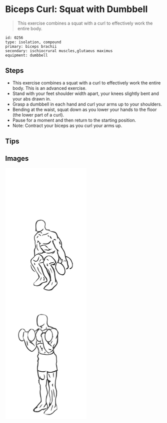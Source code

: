 # Biceps Curl: Squat with Dumbbell
> This exercise combines a squat with a curl to effectively work the entire body.

``` 
id: 0256 
type: isolation, compound 
primary: biceps brachii 
secondary: ischiocrural muscles,glutaeus maximus 
equipment: dumbbell 
``` 

## Steps

 - This exercise combines a squat with a curl to effectively work the entire body. This is an advanced exercise.
 - Stand with your feet shoulder width apart, your knees slightly bent and your abs drawn in.
 - Grasp a dumbbell in each hand and curl your arms up to your shoulders.
 - Bending at the waist, squat down as you lower your hands to the floor (the lower part of a curl).
 - Pause for a moment and then return to the starting position.
 - Note: Contract your biceps as you curl your arms up.

## Tips


## Images

<svg width="196pt" height="400" viewBox="0 0 196 300" xmlns="http://www.w3.org/2000/svg"><g fill="#FFF"><path d="M0 0h196v300H0V0m78.69 125.75c-2.97.78-4.44 3.85-5.48 6.48-1.66 6.39.73 13.14-.99 19.49.95-.5 2.14-.84 3.08-.09l.7.37c.6.27 1.78.79 2.38 1.05-2.72 2.7-5.05 5.76-7.64 8.59-2.94 4.38-1.18 9.67.35 14.2-.72 4.78.93 9.43.81 14.17-1.15 2.95-3.26 5.67-3.01 9.01.25 3.98.96 7.93.92 11.93-1.99 2.95-4.89 5.02-7.38 7.48-2.31 2.26-1.69 5.86-1.01 8.69 2.6 6.27 7.56 11.18 10.34 17.37 3.14 5.95 8.78 11.31 8.26 18.57-4.17 3.57-6.48 8.83-11 12.08-.49.9-.97 1.81-1.45 2.72.35 1.15.71 2.3 1.06 3.45 2.78.56 5.52 1.33 8.32 1.73 2.66-.5 5.35-1.06 7.83-2.15 2.28-1.75 3.63-4.65 6.46-5.66 2.89-.92 5.95-1.18 8.79-2.29.6-1.94 1.57-3.95.79-5.99-.73-4.48-5.37-6.67-6.88-10.76-1.8-4.4-3.51-8.85-4.67-13.47-1.37-5.52-4.95-10.12-9.02-13.95 3.57-.32 7.06-1.2 10.59-1.8.97 3.09 1.99 6.17 3.1 9.22 1.19 3.18 4.54 5.11 5.09 8.61 2.16 8.27 8.96 15.35 8.24 24.29-1.75 3.17-3.56 6.42-6.03 9.1-3.81 3.15-8.28 6.06-9.53 11.19 5.51 3.95 12.79 5.21 19.24 3.04 2.48-.75 3.72-3.23 5.43-4.96 2.8-3.59 7.38-5.89 8.78-10.46.98-3.16-1.21-5.99-2.34-8.77-2.78-5.36-2.38-11.55-3.33-17.35-.55-6.88-4.02-13.31-9.26-17.75 1.38-.38 2.76-.74 4.16-1.07 1.4 1.69 3.26 1 4.9.21.37-1.56.86-3.09 1.39-4.6.58.36 1.15.72 1.71 1.1-3.18 3.22-2.67 8.21-1.52 12.19l-2.17-.12c.56.21 1.69.64 2.25.86 2.13 4.61 4.49 9.42 8.61 12.6 2.55 1.44 5.48 2.14 8.33 2.74 3.94-.37 6.04-4.6 6.52-8.12.46-7.3-3.04-14.16-7.82-19.46-.34-.18-1.03-.53-1.37-.71.55-1.44 1.06-2.9 1.55-4.36-.59-.29-1.75-.88-2.34-1.18-.22 1.48-.47 2.95-.73 4.42-2.01-.45-4.02-.87-6.01-1.35 1-4.26 4.28-8.59.85-12.8 2.31 2.69 4.71 5.47 5.4 9.06 1.02-.79 2.1-1.52 3.18-2.24.06 1.82.49 3.57 1.27 5.22 1.31-2.74-.29-5.18-1.43-7.58-.62.92-1.25 1.84-1.88 2.76.26-2.68-1.71-4.68-3.24-6.59-3.75-4.4-5.57-10.15-5.9-15.86 1.03.69 2.07 1.37 3.12 2.05-1-4.68-6.3-6.27-8.15-10.43-1.49-3.34-2.64-6.83-4.53-9.98-1.23-1.85-.43-4.07-.48-6.11-2.2-1.75-3.51 1.52-2.87 3.33.69 3.56 3.24 6.36 4.26 9.81 1.21 3.99 4.25 6.92 6.7 10.14.41 2.27.38 4.59.46 6.89 2.01 4.39 3.69 9.23 3.37 14.11-1.64 3.42-1.37 7.93-4.86 10.18-.52-6.21-5.46-10.5-9.55-14.63-2.1-2.34-5.23-3.33-8.26-3.71-3.57-.46-6.69 1.75-9.34 3.84-3.37 2.76-3.34 7.5-5.06 11.2-3.81 1.36-8.34 1.45-11.35 4.45 2.26 4.59 6.32 8.31 7.35 13.49 1.05 4.42 3.1 8.48 4.62 12.74 1.86 5.45 8.13 8.73 7.72 15.05-4.98 2.7-11.43 2.51-15.29 7.15-3.93 3.65-12.13 5.29-15.43.04 1.6-4.04 5.65-6 8.32-9.19 2.45-2.99 6.43-5.27 5.65-9.74-1.94-3.43-3.97-6.83-6.46-9.91-3.48-4.17-4.37-9.86-8.01-13.94-2.34-3.93-6.72-8-5.15-13.01.76-4.37 5.43-6.07 7.63-9.57 2.37-3.46 6.08-6.02 10.45-5.48 2.57 2.16 5.88 3.69 7.49 6.79 1.52 2.27 1.64 5.06 2 7.68 1.08-1.26 2.5-2.57 1.84-4.41-.95-6.6-7.75-10.27-13.34-12.48 4.26-.64 10.44 2.65 13.3-1.98 1.28.31 2.56.62 3.84.95.55-.5 1.11-1.01 1.67-1.51-2.7-2.23-6.02-3.99-7.67-7.23-1.3-2.53-4.23-3.54-5.92-5.75 3.15-2.41 6.96-3.8 10.96-3.31 2.43 2.49 4.93 5.11 8.31 6.25-2.06-3.18-5.26-6.01-8.74-7.47-3.19.39-7.99-1.05-9.42 2.87-.31-.17-.94-.5-1.25-.67-.21-1.67-.41-3.33-.62-4.99 1.24-.18 2.22-.77 2.95-1.79a88.4 88.4 0 0 0-3.24-.27c-.76-2.83-3.24-4.58-5.17-6.59-.01.77-.02 2.3-.03 3.07-.61 1.04-1.2 2.1-1.76 3.17 1.45-.41 2.63-1.33 3.8-2.23.26.24.76.72 1.02.96 1.25 3.52 1.37 7.29 2.28 10.89 2.22 3.95 4.87 7.72 7.98 11.03-.87 1.02-1.73 2.04-2.57 3.09-3.51.41-7.05.52-10.53 1.13l2.05 1.29c-3.51-.7-6 1.96-8.44 3.89.25-4.46-.91-8.92-.29-13.37.93-3.01 2.58-5.81 2.69-9.04-2.31-3.61-1.55-7.85-1.43-11.84-1.72-3.79-2.63-7.85-1.31-11.94 3.86-2.97 6.06-8.79 11.61-8.84 3.01-2.81 8.54-3.98 8.69-8.83-2.82 1.99-5.06 5.06-8.59 5.83-2.59.59-6.46 1.16-7.59-1.99-1.07-6.25-2.29-12.97 1.02-18.8 1.03-3.82 5.38-4.04 8.6-4.66 5.56-.9 10.92 4.6 10.29 10.1.02 2.18-1.12 4.32-.71 6.47.75 2.21 2.05 4.17 3.16 6.21 3.09.56 6.39.66 9.12 2.4 4.05 2.46 9 2.69 13.12 4.97 4.08 3.67 4.13 9.57 5.86 14.43.3-.74.9-2.23 1.2-2.98 1.85 2.66 3.63 5.38 5.34 8.13 2.2 3.55 1.44 7.88 2.03 11.82-.52.06-1.57.19-2.09.25 4.29 7.05 10.49 13.87 10.6 22.57.97 5.14 2.51 10.13 4.78 14.84.46 4.38 1.85 8.57 2.44 12.91-1.39 1.05-2.83 2.06-4.06 3.3-.38 2.57 2.31 1.25 3.44.38 3.04-1.69 3.85-5.62 2.22-8.59-1.75-3.73-.7-8.17-2.98-11.68-1.53-2.44-2.46-5.17-2.8-8.03 7.09.64 11.24 7.14 13.58 13.18 1.44 3.81 2.09 8.74-1.07 11.9-1.69.97-4.85 1.13-3.49 3.96 1.88-.79 4.14-1.26 5.32-3.1 2.5-3.01 1.29-7.18 1.9-10.74-1.89-3.95-2.84-8.59-6.23-11.62-3.03-2.92-6.65-5.42-10.89-6.08.21-3.63-1.38-6.97-2.55-10.3-1.64-5.14-7.14-8.78-6.42-14.65 1.16-8.36-4.43-15.47-9.44-21.5-1.47-4.33-2.94-9.64-7.71-11.42-4.1-1.92-9.15-.57-12.75-3.65l.64-1.49c-2.6-.38-5.24-.5-7.86-.3-1.5-1.97-2.62-4.17-3.42-6.5 1.56-4.38 2.02-10.43-2.16-13.53-3.76-3.98-9.95-3.42-14.71-1.83m5.29 29.11c1.65.85 3.28 1.74 4.98 2.47-.76-1.3-1.6-2.56-2.45-3.8-.85.43-1.69.88-2.53 1.33m8.82 4.37c-2.47.01-3.97 2.05-5.12 3.95 1.17-.72 2.29-1.51 3.39-2.33 5.13-.4 10.03-1.99 13.92-5.47-4.32.49-7.83 3.48-12.19 3.85m-13.8-.84c2.14 1.88 4.42 3.75 7.19 4.63-1.01-3.12-4.08-4.62-7.19-4.63m23.2 2.86c-.52 1.33.99 3.66 2.47 3.32.52-1.37-.91-3.75-2.47-3.32m-26.62 6.96c2.3-1.05 3.36-3.38 4.11-5.64-2.52.79-3.89 3.1-4.11 5.64m30.75-5.14c.79 2.93 2.45 5.78 5.31 7.08-.3-3.07-2-6.49-5.31-7.08m10.35 7.43c-.19.46-.57 1.4-.77 1.86 2.04.41 4.08.84 6.11 1.28-.56-1.01-1.13-2.02-1.7-3.03-1.21-.04-2.43-.08-3.64-.11m-15.06 9.95c-4.03 1.14-8.25.31-12.36.47 2.79 2.02 6.43 2.14 9.75 2.22 4.9-.22 10.93-3.5 10.63-9.08-2.53 2.3-4.81 5.02-8.02 6.39m27.82-3.98c-.33 2.8.85 5.26 2.53 7.41.29-.63.57-1.25.86-1.86-.57-1.99-1.09-3.98-1.55-5.99l-1.84.44m-53.83 4.4c-.26 3.06-.53 6.13-.38 9.2.13 3.55 2.48 6.52 4.87 8.95-.38-3.01-2.48-5.29-3.58-8.01-.31-3.37.57-6.94-.91-10.14m27.06 11.6c.6.97 1.81 2.9 2.42 3.86-2.15-.03-4.25-.45-6.28-1.09-2.07.29-4.15.54-6.21.83 3.04.78 6.22.81 9.21 1.79 2.9 1.17 5.36-1.24 7.75-2.48 1.19-.75 2.35-1.56 3.46-2.43-1.65.54-3.24 1.24-4.91 1.71-1.95-.36-3.67-1.38-5.44-2.19m-3.8 10.28c-.02.38-.05 1.14-.06 1.52 6.44 1.59 12.95-.34 18.98-2.57-2.39 1.62-5.25 2.59-7.15 4.85 3.05-1.32 7.74-1.68 7.93-5.86.66-1.14 1.24-2.31 1.55-3.59-5.86 4.88-13.74 6.95-21.25 5.65m-21.88 18.19c-2.87 3.74-7.09.54-10-1.33.93 4.2 6.05 5.75 9.59 3.95 3.99-2.92 4.29-8.26 5.27-12.7-2.33 2.99-3.29 6.7-4.86 10.08m4.27 4.5c2.29-2.29 4.61-4.67 5.91-7.69-3.21 1.38-4.84 4.55-5.91 7.69m63.5-.47c-.25-1.61-.6-3.2-1-4.77-2.41 1.52-1.09 3.88 1 4.77m-72.73 7.28c-.45-1.89-.97-3.76-1.61-5.58-1.63 1.76-1.28 5.52 1.61 5.58m.15 17.05c-2.01-2.79-5.05-4.68-6.79-7.68-2.1-3.38-2.72-7.37-4.27-10.99-.43 7.42 3.55 16.3 11.06 18.67m4.57-13.31c.43 7.89 5.47 14.95 11.38 19.85-1.53-3.01-4.14-5.23-5.94-8.04-2.37-3.7-2.59-8.37-5.44-11.81m14.31 24.52c.5 1.38 1.07 2.74 1.64 4.1-.33 1.49-.64 2.98-.94 4.48.47.18 1.41.55 1.88.73.71-3.33 1.44-7.76-2.58-9.31m-7.94 10.2c1.74-2.96 4.98-6 3.35-9.71-1.34 3.15-2.51 6.38-3.35 9.71z"/><path d="M102.79 211.03c2.97.07 6.24.49 8.37 2.8 3.54 3.72 7.64 7.46 8.73 12.71-3.05 3.56-7.76 4.65-12.2 5.28 4.56 7.09 9.67 14.4 10.14 23.12.14 6.29 2.73 12.42 1.84 18.72.31.12.91.34 1.21.45l1.2-3.32c1.03 1.99 1.63 4.13 1.68 6.37-2.92 3.65-7.12 5.97-9.97 9.68-2.33 3.26-6.43 4.37-10.2 4.81-3.44-.22-6.72-1.42-9.91-2.63 2.35-4.33 6.34-7.24 10.26-10.01 2.42-3.71 4.12-7.93 7.31-11.12l-1.9-.24c1.15-4.07-.08-8.23-.89-12.25-1.51-5.07-2.86-10.54-6.59-14.5 1.05 4.49 3.44 8.53 4.59 13-2.74-3.47-4.38-7.59-5.57-11.8-.69-2.69-3.77-3.82-4.48-6.51-.92-3.48-4.09-6.01-4.35-9.69.66-2.48 2.99-4.19 3.35-6.8.41-4.07 4.55-5.82 7.38-8.07m-4.09 6.8c1.85 1.52 3.57 3.2 5.53 4.59-.17-1.82-1.62-2.9-2.77-4.11l-2.76-.48m5.71 13.17c1.88-.79 3.57-2 5.51-2.62 2.86-.59 6.4-.51 7.91-3.55-4.51 2.08-11.48.25-13.42 6.17m-4.16-3.18c-.37 1.98-.44 3.99-.36 6 1.07.53 2.13 1.07 3.2 1.61-.8-2.59-1.44-5.26-2.84-7.61m7.07 12.75c2.1 3.89 4.11 7.86 5.36 12.13-.07-4.5-2.6-8.38-4.06-12.5-.33.09-.97.27-1.3.37m3.8 40.81c1.69-2.78 2.4-6.02 2.94-9.18-1.87 2.69-3.01 5.87-2.94 9.18zM124.43 227.29c3.67.64 7.64 1.17 10.48 3.84 4.47 4.35 7.94 10.36 7.52 16.78-.23 1.7-.15 3.74-1.6 4.95-2.34 2.53-6.28 1.96-9.02.47-5-2.88-7.71-8.32-9.54-13.56-1.22-4.3.14-8.69 2.16-12.48z"/></g><g fill="#333"><path d="M78.69 125.75c4.76-1.59 10.95-2.15 14.71 1.83 4.18 3.1 3.72 9.15 2.16 13.53.8 2.33 1.92 4.53 3.42 6.5 2.62-.2 5.26-.08 7.86.3l-.64 1.49c3.6 3.08 8.65 1.73 12.75 3.65 4.77 1.78 6.24 7.09 7.71 11.42 5.01 6.03 10.6 13.14 9.44 21.5-.72 5.87 4.78 9.51 6.42 14.65 1.17 3.33 2.76 6.67 2.55 10.3 4.24.66 7.86 3.16 10.89 6.08 3.39 3.03 4.34 7.67 6.23 11.62-.61 3.56.6 7.73-1.9 10.74-1.18 1.84-3.44 2.31-5.32 3.1-1.36-2.83 1.8-2.99 3.49-3.96 3.16-3.16 2.51-8.09 1.07-11.9-2.34-6.04-6.49-12.54-13.58-13.18.34 2.86 1.27 5.59 2.8 8.03 2.28 3.51 1.23 7.95 2.98 11.68 1.63 2.97.82 6.9-2.22 8.59-1.13.87-3.82 2.19-3.44-.38 1.23-1.24 2.67-2.25 4.06-3.3-.59-4.34-1.98-8.53-2.44-12.91-2.27-4.71-3.81-9.7-4.78-14.84-.11-8.7-6.31-15.52-10.6-22.57.52-.06 1.57-.19 2.09-.25-.59-3.94.17-8.27-2.03-11.82a189.53 189.53 0 0 0-5.34-8.13c-.3.75-.9 2.24-1.2 2.98-1.73-4.86-1.78-10.76-5.86-14.43-4.12-2.28-9.07-2.51-13.12-4.97-2.73-1.74-6.03-1.84-9.12-2.4-1.11-2.04-2.41-4-3.16-6.21-.41-2.15.73-4.29.71-6.47.63-5.5-4.73-11-10.29-10.1-3.22.62-7.57.84-8.6 4.66-3.31 5.83-2.09 12.55-1.02 18.8 1.13 3.15 5 2.58 7.59 1.99 3.53-.77 5.77-3.84 8.59-5.83-.15 4.85-5.68 6.02-8.69 8.83-5.55.05-7.75 5.87-11.61 8.84-1.32 4.09-.41 8.15 1.31 11.94-.12 3.99-.88 8.23 1.43 11.84-.11 3.23-1.76 6.03-2.69 9.04-.62 4.45.54 8.91.29 13.37 2.44-1.93 4.93-4.59 8.44-3.89l-2.05-1.29c3.48-.61 7.02-.72 10.53-1.13.84-1.05 1.7-2.07 2.57-3.09-3.11-3.31-5.76-7.08-7.98-11.03-.91-3.6-1.03-7.37-2.28-10.89-.26-.24-.76-.72-1.02-.96-1.17.9-2.35 1.82-3.8 2.23.56-1.07 1.15-2.13 1.76-3.17.01-.77.02-2.3.03-3.07 1.93 2.01 4.41 3.76 5.17 6.59 1.08.07 2.16.16 3.24.27-.73 1.02-1.71 1.61-2.95 1.79.21 1.66.41 3.32.62 4.99.31.17.94.5 1.25.67 1.43-3.92 6.23-2.48 9.42-2.87 3.48 1.46 6.68 4.29 8.74 7.47-3.38-1.14-5.88-3.76-8.31-6.25-4-.49-7.81.9-10.96 3.31 1.69 2.21 4.62 3.22 5.92 5.75 1.65 3.24 4.97 5 7.67 7.23-.56.5-1.12 1.01-1.67 1.51-1.28-.33-2.56-.64-3.84-.95-2.86 4.63-9.04 1.34-13.3 1.98 5.59 2.21 12.39 5.88 13.34 12.48.66 1.84-.76 3.15-1.84 4.41-.36-2.62-.48-5.41-2-7.68-1.61-3.1-4.92-4.63-7.49-6.79-4.37-.54-8.08 2.02-10.45 5.48-2.2 3.5-6.87 5.2-7.63 9.57-1.57 5.01 2.81 9.08 5.15 13.01 3.64 4.08 4.53 9.77 8.01 13.94 2.49 3.08 4.52 6.48 6.46 9.91.78 4.47-3.2 6.75-5.65 9.74-2.67 3.19-6.72 5.15-8.32 9.19 3.3 5.25 11.5 3.61 15.43-.04 3.86-4.64 10.31-4.45 15.29-7.15.41-6.32-5.86-9.6-7.72-15.05-1.52-4.26-3.57-8.32-4.62-12.74-1.03-5.18-5.09-8.9-7.35-13.49 3.01-3 7.54-3.09 11.35-4.45 1.72-3.7 1.69-8.44 5.06-11.2 2.65-2.09 5.77-4.3 9.34-3.84 3.03.38 6.16 1.37 8.26 3.71 4.09 4.13 9.03 8.42 9.55 14.63 3.49-2.25 3.22-6.76 4.86-10.18.32-4.88-1.36-9.72-3.37-14.11-.08-2.3-.05-4.62-.46-6.89-2.45-3.22-5.49-6.15-6.7-10.14-1.02-3.45-3.57-6.25-4.26-9.81-.64-1.81.67-5.08 2.87-3.33.05 2.04-.75 4.26.48 6.11 1.89 3.15 3.04 6.64 4.53 9.98 1.85 4.16 7.15 5.75 8.15 10.43-1.05-.68-2.09-1.36-3.12-2.05.33 5.71 2.15 11.46 5.9 15.86 1.53 1.91 3.5 3.91 3.24 6.59.63-.92 1.26-1.84 1.88-2.76 1.14 2.4 2.74 4.84 1.43 7.58-.78-1.65-1.21-3.4-1.27-5.22-1.08.72-2.16 1.45-3.18 2.24-.69-3.59-3.09-6.37-5.4-9.06 3.43 4.21.15 8.54-.85 12.8 1.99.48 4 .9 6.01 1.35.26-1.47.51-2.94.73-4.42.59.3 1.75.89 2.34 1.18-.49 1.46-1 2.92-1.55 4.36.34.18 1.03.53 1.37.71 4.78 5.3 8.28 12.16 7.82 19.46-.48 3.52-2.58 7.75-6.52 8.12-2.85-.6-5.78-1.3-8.33-2.74-4.12-3.18-6.48-7.99-8.61-12.6-.56-.22-1.69-.65-2.25-.86l2.17.12c-1.15-3.98-1.66-8.97 1.52-12.19-.56-.38-1.13-.74-1.71-1.1-.53 1.51-1.02 3.04-1.39 4.6-1.64.79-3.5 1.48-4.9-.21-1.4.33-2.78.69-4.16 1.07 5.24 4.44 8.71 10.87 9.26 17.75.95 5.8.55 11.99 3.33 17.35 1.13 2.78 3.32 5.61 2.34 8.77-1.4 4.57-5.98 6.87-8.78 10.46-1.71 1.73-2.95 4.21-5.43 4.96-6.45 2.17-13.73.91-19.24-3.04 1.25-5.13 5.72-8.04 9.53-11.19 2.47-2.68 4.28-5.93 6.03-9.1.72-8.94-6.08-16.02-8.24-24.29-.55-3.5-3.9-5.43-5.09-8.61-1.11-3.05-2.13-6.13-3.1-9.22-3.53.6-7.02 1.48-10.59 1.8 4.07 3.83 7.65 8.43 9.02 13.95 1.16 4.62 2.87 9.07 4.67 13.47 1.51 4.09 6.15 6.28 6.88 10.76.78 2.04-.19 4.05-.79 5.99-2.84 1.11-5.9 1.37-8.79 2.29-2.83 1.01-4.18 3.91-6.46 5.66-2.48 1.09-5.17 1.65-7.83 2.15-2.8-.4-5.54-1.17-8.32-1.73-.35-1.15-.71-2.3-1.06-3.45.48-.91.96-1.82 1.45-2.72 4.52-3.25 6.83-8.51 11-12.08.52-7.26-5.12-12.62-8.26-18.57-2.78-6.19-7.74-11.1-10.34-17.37-.68-2.83-1.3-6.43 1.01-8.69 2.49-2.46 5.39-4.53 7.38-7.48.04-4-.67-7.95-.92-11.93-.25-3.34 1.86-6.06 3.01-9.01.12-4.74-1.53-9.39-.81-14.17-1.53-4.53-3.29-9.82-.35-14.2 2.59-2.83 4.92-5.89 7.64-8.59-.6-.26-1.78-.78-2.38-1.05l-.7-.37c-.94-.75-2.13-.41-3.08.09 1.72-6.35-.67-13.1.99-19.49 1.04-2.63 2.51-5.7 5.48-6.48m24.1 85.28c-2.83 2.25-6.97 4-7.38 8.07-.36 2.61-2.69 4.32-3.35 6.8.26 3.68 3.43 6.21 4.35 9.69.71 2.69 3.79 3.82 4.48 6.51 1.19 4.21 2.83 8.33 5.57 11.8-1.15-4.47-3.54-8.51-4.59-13 3.73 3.96 5.08 9.43 6.59 14.5.81 4.02 2.04 8.18.89 12.25l1.9.24c-3.19 3.19-4.89 7.41-7.31 11.12-3.92 2.77-7.91 5.68-10.26 10.01 3.19 1.21 6.47 2.41 9.91 2.63 3.77-.44 7.87-1.55 10.2-4.81 2.85-3.71 7.05-6.03 9.97-9.68-.05-2.24-.65-4.38-1.68-6.37l-1.2 3.32c-.3-.11-.9-.33-1.21-.45.89-6.3-1.7-12.43-1.84-18.72-.47-8.72-5.58-16.03-10.14-23.12 4.44-.63 9.15-1.72 12.2-5.28-1.09-5.25-5.19-8.99-8.73-12.71-2.13-2.31-5.4-2.73-8.37-2.8m21.64 16.26c-2.02 3.79-3.38 8.18-2.16 12.48 1.83 5.24 4.54 10.68 9.54 13.56 2.74 1.49 6.68 2.06 9.02-.47 1.45-1.21 1.37-3.25 1.6-4.95.42-6.42-3.05-12.43-7.52-16.78-2.84-2.67-6.81-3.2-10.48-3.84z"/><path d="M83.98 154.86c.84-.45 1.68-.9 2.53-1.33.85 1.24 1.69 2.5 2.45 3.8-1.7-.73-3.33-1.62-4.98-2.47zM92.8 159.23c4.36-.37 7.87-3.36 12.19-3.85-3.89 3.48-8.79 5.07-13.92 5.47-1.1.82-2.22 1.61-3.39 2.33 1.15-1.9 2.65-3.94 5.12-3.95zM79 158.39c3.11.01 6.18 1.51 7.19 4.63-2.77-.88-5.05-2.75-7.19-4.63zM102.2 161.25c1.56-.43 2.99 1.95 2.47 3.32-1.48.34-2.99-1.99-2.47-3.32zM75.58 168.21c.22-2.54 1.59-4.85 4.11-5.64-.75 2.26-1.81 4.59-4.11 5.64zM106.33 163.07c3.31.59 5.01 4.01 5.31 7.08-2.86-1.3-4.52-4.15-5.31-7.08zM116.68 170.5c1.21.03 2.43.07 3.64.11.57 1.01 1.14 2.02 1.7 3.03-2.03-.44-4.07-.87-6.11-1.28.2-.46.58-1.4.77-1.86zM101.62 180.45c3.21-1.37 5.49-4.09 8.02-6.39.3 5.58-5.73 8.86-10.63 9.08-3.32-.08-6.96-.2-9.75-2.22 4.11-.16 8.33.67 12.36-.47zM129.44 176.47l1.84-.44c.46 2.01.98 4 1.55 5.99-.29.61-.57 1.23-.86 1.86-1.68-2.15-2.86-4.61-2.53-7.41zM75.61 180.87c1.48 3.2.6 6.77.91 10.14 1.1 2.72 3.2 5 3.58 8.01-2.39-2.43-4.74-5.4-4.87-8.95-.15-3.07.12-6.14.38-9.2zM102.67 192.47c1.77.81 3.49 1.83 5.44 2.19 1.67-.47 3.26-1.17 4.91-1.71-1.11.87-2.27 1.68-3.46 2.43-2.39 1.24-4.85 3.65-7.75 2.48-2.99-.98-6.17-1.01-9.21-1.79 2.06-.29 4.14-.54 6.21-.83 2.03.64 4.13 1.06 6.28 1.09-.61-.96-1.82-2.89-2.42-3.86zM98.87 202.75c7.51 1.3 15.39-.77 21.25-5.65-.31 1.28-.89 2.45-1.55 3.59-.19 4.18-4.88 4.54-7.93 5.86 1.9-2.26 4.76-3.23 7.15-4.85-6.03 2.23-12.54 4.16-18.98 2.57.01-.38.04-1.14.06-1.52zM76.99 220.94c1.57-3.38 2.53-7.09 4.86-10.08-.98 4.44-1.28 9.78-5.27 12.7-3.54 1.8-8.66.25-9.59-3.95 2.91 1.87 7.13 5.07 10 1.33zM81.26 225.44c1.07-3.14 2.7-6.31 5.91-7.69-1.3 3.02-3.62 5.4-5.91 7.69zM98.7 217.83l2.76.48c1.15 1.21 2.6 2.29 2.77 4.11-1.96-1.39-3.68-3.07-5.53-4.59zM144.76 224.97c-2.09-.89-3.41-3.25-1-4.77.4 1.57.75 3.16 1 4.77zM104.41 231c1.94-5.92 8.91-4.09 13.42-6.17-1.51 3.04-5.05 2.96-7.91 3.55-1.94.62-3.63 1.83-5.51 2.62zM72.03 232.25c-2.89-.06-3.24-3.82-1.61-5.58.64 1.82 1.16 3.69 1.61 5.58zM100.25 227.82c1.4 2.35 2.04 5.02 2.84 7.61-1.07-.54-2.13-1.08-3.2-1.61-.08-2.01-.01-4.02.36-6zM72.18 249.3c-7.51-2.37-11.49-11.25-11.06-18.67 1.55 3.62 2.17 7.61 4.27 10.99 1.74 3 4.78 4.89 6.79 7.68zM76.75 235.99c2.85 3.44 3.07 8.11 5.44 11.81 1.8 2.81 4.41 5.03 5.94 8.04-5.91-4.9-10.95-11.96-11.38-19.85zM107.32 240.57c.33-.1.97-.28 1.3-.37 1.46 4.12 3.99 8 4.06 12.5-1.25-4.27-3.26-8.24-5.36-12.13zM91.06 260.51c4.02 1.55 3.29 5.98 2.58 9.31-.47-.18-1.41-.55-1.88-.73.3-1.5.61-2.99.94-4.48-.57-1.36-1.14-2.72-1.64-4.1zM83.12 270.71c.84-3.33 2.01-6.56 3.35-9.71 1.63 3.71-1.61 6.75-3.35 9.71zM111.12 281.38c-.07-3.31 1.07-6.49 2.94-9.18-.54 3.16-1.25 6.4-2.94 9.18z"/></g></svg>
<svg width="196pt" height="400" viewBox="0 0 196 300" xmlns="http://www.w3.org/2000/svg"><g fill="#FFF"><path d="M0 0h196v300H0V0m77.36 54.25c-3.18 6.14-2.11 13.25-1.33 19.82.58 2.39 2.11 5.21 4.95 5.1 2.47.08 4.45 1.61 6.44 2.88-2.65.72-5.39 1-8.06 1.61-2.6 2.48-5.59 4.47-8.37 6.74-1.29-1.72-2.29-3.96-4.42-4.8-1.86-.25-3.76-.19-5.63-.38-2.18 1.32-4.52 2.89-4.96 5.63-2.27.29-4.56.32-6.83.6-.81-1.66-1.48-3.44-2.75-4.81-2.73-2.78-7.85-2.67-10.37.34-5.6 5.92-5.99 15.58-2.59 22.69 1.7 4.27 8.3 6.96 11.35 2.55.59 1.99 1.31 3.95 1.88 5.95 1.96 8.02 6.21 16.29 13.87 20.17 1.92 1.71 4.79 1.47 6.73-.07 3.59-3.03 7.07-6.48 8.55-11.06 2.6 4.8 3.99 10.34 3.39 15.8-.18 2.54-2.25 4.49-2.48 7 .36 2.17 1.17 4.22 1.86 6.29-.63 1.99-1.25 3.99-1.99 5.94.34.41 1.01 1.23 1.35 1.64-.42 2.85-.56 5.73-.99 8.57-1.78 7.22.22 14.45.95 21.67.55 4.33 2.88 8.23 3.16 12.62l-1.63-.69c.45 2.22.55 4.47.44 6.73 1.14 2.41 2.16 4.89 3.62 7.13-1.31 3.63.6 7.34-.27 11.01-1.05 6.43.02 12.96 1.75 19.16.5 3.34 1.32 7.69-1.57 10.19-4.4 4-7.29 9.4-12.06 13.03-2.12 2.01-6.09 5-3.69 8.18 2.87 3.06 7.67 2.4 11.46 2.18 4.77-.33 7.39-5.42 12.21-5.73.03.7.1 2.08.13 2.78.3-.96.55-1.93.86-2.87 3.62.08 6.5-1.91 9.11-4.14.29 1.8-1.69 3.83-3.3 4.72-3.01 1.68-4.24 5.1-6.21 7.75 3.57 3.22 8.55 3.84 13.17 4.02 4.3.48 7.89-2.54 10.97-5.11 2.4-3.28 5.76-5.56 8.89-8.08-.52-4.47-.93-8.98-2.88-13.11-.92-5.56-1.15-11.58.95-16.91 1.51-4.26 1.02-8.79 1.2-13.2-.66-2.22-1.36-4.41-2-6.62-1.15-3.92-1.74-8.03-1.12-12.1-.39-7.2 2.76-13.95 2.96-21.1.12-2.87.45-5.74.3-8.62.55-.38 1.65-1.15 2.21-1.53-.32-.43-.95-1.29-1.27-1.72-.63-4.41-.6-8.94-2.24-13.14.71-2.92 1.62-5.93.96-8.95-.65-3.45-.12-7.02-.84-10.45-.49-2.54-2.84-3.88-4.37-5.72-1.5-2.75-1.9-5.92-2.31-8.98-1.62 2.71-1.52 6.62-4.55 8.3-5.17 2.51-11.36 3.77-16.9 1.77-3.99-.09-7.93-.87-11.66-2.3-.08-3.05-.1-6.12-.6-9.13-.26 3.12-.09 6.25-.09 9.37-3.64-2.59-1.44-7.41-2.67-11-1.17-2.86-3.02-5.38-4.66-7.98 2.62-1.88 5.62-3.09 8.59-4.29 1.66.77 4.27 2.12 5.36-.34 2.41 4.02 1.8 9.09 4.34 13.09 2.66 4.32 6.07 8.35 10.23 11.29 3.15-2.29 6.6-4.08 10.21-5.51 3.1-6.06 7.52-11.28 10.9-17.16 3.77-7.86.21-16.69 2.43-24.82 1.41-4.98-3.46-7.95-5.1-12.03-2.88-1.02-6.05-1.16-8.66-2.85-2.48-1.58-5.36-2.22-8.23-2.66-1.42-1.75-3.64-3.2-3.83-5.64-1.43-6 1.87-12.45-1.43-18.12-3.28-4.39-9.3-4.28-14.22-4.95-3.09.86-6.71 1.48-8.6 4.36m7.51 69.69c-.61 1.01-1.21 2.01-1.81 3.01 1.42 2 2.9 3.97 4.05 6.14.48 1.91.56 3.97 1.82 5.59.17-2.14.06-4.3.27-6.43l1.2-1.68c-.83-.1-2.49-.31-3.32-.42-2.08-1.33-1.86-4.06-2.21-6.21m8.15 19.2c2.35-.08 4.2-1.72 3.39-4.2-1.23 1.32-2.38 2.71-3.39 4.2z"/><path d="M77.67 59.78c.51-3.42 1.88-6.58 5.02-8.33 5.04.3 11.21-1.32 15.28 2.46 4.51 5.73.88 13.12 1.69 19.65 1.03 2.11 2.35 4.09 3.12 6.33 3.4.65 6.8 1.49 9.94 3.02l-2.43 2.46c-.85-.05-2.55-.14-3.4-.19l-1.84-.56c-1.14.42-2.27.85-3.4 1.27l-.07-1.38c-.75.08-2.26.23-3.02.31.41-1.62.77-3.25 1.06-4.9-1.6 1.36-2.03 3.29-1.99 5.32-2.5.56-4.93 1.48-6.76 3.36-1.63-.08-3.49-.01-3.72-2.06-2.37-.52-4.78-.87-7.19-1.13 2.02-2.43 5.11-2.53 7.88-1.71l.72-3.25c.88.07 2.64.19 3.53.26-2.09-.34-4.18-.65-6.26-1.03 3.37-1.95 8.18-3.46 8.28-8.14-2.85 4.77-8.37 6.49-13.6 7.08-4.21-5.38-3.05-12.51-2.84-18.84zM108.06 86.83c2.3-.21 4.14-1.48 5.8-2.98 1.73 1.95 4.74.98 6.75 2.39 1.51 1.16 2.81 2.55 4.16 3.88.31 2.24 1.05 4.51.64 6.78-1.01 4.09-3.76 7.62-4.16 11.87 2.03-.72 2.57-3.13 3.67-4.75-.09 5.57-.7 11.17-2.45 16.49-1.36 3.36-4.77 5.49-5.7 9.06-.38-.67-.74-1.34-1.1-2.01 1.05-2.63 2.58-5.02 3.99-7.47-4.13 2.34-5.89 7.04-6.14 11.58.53.04 1.57.13 2.1.17-2.02 4.25-6.02 6.81-9.52 9.71-3.04.64-5.06-1.98-6.86-3.93-3.23-3.55-5.37-7.99-6.24-12.71-1.48-8.42-4.29-16.53-6.01-24.89 1.61-1.56 2.56-4.49 5.18-4.47 2.3-1.51 3.5 1.77 2.81 3.36-1.14 6.4.41 14.09 6.3 17.73-.33 5.36 6.63 5.85 8.71 10.03.45-.09 1.36-.25 1.81-.33-1.35-2.38-3.2-4.44-5.6-5.79-.41-1.98-1.33-3.57-3.6-3.48 6.82-.01 10.48-6.85 11.38-12.78.61-.06 1.83-.17 2.44-.22-.53-.17-1.6-.5-2.13-.67.02-5.97-.97-12.86-6.23-16.57m.98 34.54c2.12-2.37 3.4-5.32 4.57-8.24-2.49 2.07-4.85 4.76-4.57 8.24m-5.2 10.6c.29 3.24 3.84 3.72 6.43 3.78.05-.56.16-1.69.21-2.25-1.17-.02-2.33-.03-3.5-.03-1.04-.52-2.08-1.02-3.14-1.5zM32.78 98.83c-.06-5.61 3.41-10.63 7.99-13.62 3.36.6 5.61 3.32 7.35 6.02-1.51.5-3.02 1.01-4.52 1.53-.14 4.45-2.17 8.89-.87 13.31.38 1.86 1.04 3.64 1.71 5.41-2.22.56-4.87 1.98-6.92.23-4.08-2.84-4.81-8.28-4.74-12.88z"/><path d="M93.56 88.64c2.66-1.77 5.87-2.11 8.94-2.56-2.44 1.9-4.69 4.12-5.94 7.01-1.93.11-3.87.28-5.79.5-.61-1.34-1.23-2.67-1.87-3.98 1.6-.04 3.29-.01 4.66-.97zM96.25 100c.24-5.9 4.46-11.36 9.45-13.83-.01.36-.05 1.08-.07 1.44 5.24 1.53 7.29 7.43 7.06 12.42.42 4.77-1.09 9.75-4.58 13.11-2.26 2.47-6.74 2.25-8.69-.5-3.19-3.39-3.31-8.28-3.17-12.64zM61.12 86.98c1.56-1.53 3.87-.64 5.46.34 2.65 1.63 3.7 4.74 4.4 7.6 1.3 6.24-.02 13.7-5.41 17.69-2.18 1.72-5.39.89-7.2-.97-2.49-2.17-2.99-5.61-3.69-8.65-1.52-5.95 1.68-12.45 6.44-16.01zM81.98 86.5l1.05.09c1.29.81 2.61 1.58 3.95 2.32.89 1.38 1.76 2.76 2.64 4.15-2.5 1.91-4.26 4.79-4.69 7.92.23 2.25 2.61 3.67 2.69 5.98.41 3.96 1.12 7.92 2.87 11.53-1.88.46-3.88.28-5.72-.21-.99-2.34.9-4.12 1.99-5.97-2.1.78-4.29 2.07-6.6 1.46-2.91-1.56-5.13-4.49-5.36-7.85-.43-3.78-1.48-7.43-2.76-11.01-.27-1.25-.53-2.51-.77-3.76 2.19-1.02 4.16-2.43 6.27-3.59-2.1 3.62-5.34 7.53-3.64 12.02 1.13-5.19 3.66-9.98 8.08-13.08z"/><path d="M45.19 92.56c2.37-.16 4.82-.38 7.05.65.64-.19 1.9-.56 2.53-.75-1.63 3.89-.45 8.16-1.35 12.2.69 4.9 3.73 11.12 9.56 10.84 6.9-1.5 9.98-9.61 9.54-15.99 1.21 4.69.3 10.3 4.07 14 1.7 2.24 4.69 2.23 7.22 2.45-.07.64-.22 1.92-.3 2.57-2.51.37-4.99 1.06-7.04 2.64l1.41.65c-.69.21-2.07.61-2.76.81-.15-3.6 1.41-7.31-.16-10.76-.93 4.4-2.31 9.24-.41 13.59-1.14 5.01-5.04 8.43-8.72 11.67-.63.2-1.9.6-2.54.8-2.5-1.92-5.52-3.21-7.57-5.67-3.39-4.07-5.75-8.94-7.02-14.07-1.01-4.33-3.44-8.07-5.48-11.96 1.04-4.49 1.58-9.08 1.97-13.67m6.18 20.14c.19 3.44.49 6.91 1.26 10.28.06 1.15 1.08 1.66 1.91 2.23-.63-4.17-.49-9.06-3.17-12.51m4.77 2.42c5.16 4.17 11.84 6.61 15.37 12.58-.92-4.21-4.28-7.13-7.1-10.13-1.94-2.55-5.53-1.8-8.27-2.45zM79.57 144.39c.44-.74.89-1.47 1.35-2.2 2.1 2.97 5.74 3.52 9.08 3.86 5.01.45 10.06 1.89 15.09.83 4.05-.77 8.75-1.11 11.2-4.95.22 2.89 2.53 4.47 4.4 6.33 1.83 4 1.42 8.54 1.83 12.82.47 3.3-1.53 6.45-.77 9.74.83 3.98 1.27 8.04 2.18 12.02-3.94 2.29-8.39 3.52-12.76 4.68-4.21 1.11-8.27-.54-12.1-2.09 2.61 6.1-.8 12.51 1.31 18.73-.87 1.18-1.73 2.46-1.67 4-.08 4.38-.68 8.75-1.97 12.95 1.23 5.32 3.08 10.51 3.76 15.95.56 3.85-2.07 7.14-2.47 10.88-.61 4.98-1.23 10.08-.29 15.06l-1 .36c-.89 3.59-4.3 5.78-4.93 9.48.43-.2 1.31-.59 1.75-.79.93-1.52 2.03-2.91 3.16-4.28.47-.89.96-1.76 1.48-2.61 2.6 1.1 2.65 5.21 2.74 7.81-3.62 2.81-8.31 2.37-12.51 3.5-4.05 1.92-7.59 5.77-12.48 5.07-1.87-.33-4.63.93-5.65-1.23.14-1.25.3-2.49.49-3.72 2.72-1.14 5.15-2.83 7.37-4.76-.37-.31-1.11-.94-1.48-1.25 3.33-3.98 6.63-7.97 10.4-11.53 1-9.47-3.71-18.54-2.14-28.02.82-3.92-.56-7.84 0-11.78-4.09-4.45-3.5-10.77-2.02-16.17 1.33 1.27 2.47 2.81 4.09 3.73 1.95.86 4-.1 5.91-.59 2.44-4.11 2.9-9.4-.43-13.17.46 3.55 1.78 7.4.35 10.84-2.47 1.6-5.47.16-7.5-1.48-1.25-1.53-1.46-3.61-2.12-5.4.04 1.79-.08 3.57-.36 5.34-2.62-5.09-3.43-10.83-3.91-16.46 4.03 2 8.59 2.18 13 2.42 2.46.02 4.91-.94 6.26-3.07-6.53 1.61-13.51 1.3-19.64-1.58-.36-2.57-.71-5.21-.03-7.77.98-3.72.67-7.59 1.28-11.36-.72-2.69.17-5.31 1.35-7.71-.94-2.18-1.86-4.37-2.62-6.62.93-1.82 1.76-3.69 2.56-5.57l-1.54-.24m1.84 129.99c3.61-2.51 5.63-6.6 8.23-10.03-3.63 2.47-6.46 6.03-8.23 10.03z"/><path d="M102.57 189.38c6.65 1.17 13.31-.29 19.36-3.09-.25 6.93-.04 13.96-1.75 20.74-1.07 3.56-.55 7.31-1.1 10.94-.87 5.23 2.04 9.97 2.83 14.99 1.16 5.75-.19 11.6-1.4 17.23-1.65 6.65.86 13.6-1.38 20.2-.99 1.15-1.89 2.39-2.59 3.75 1.43-1 3.01-1.89 4.13-3.26.65-1.69.69-3.52.91-5.29.58 3.47 2.85 6.64 2.51 10.23-1.82 2.6-5.18 3.37-7.27 5.62-1.87 3.47-5.49 5.34-8.89 6.98-4.78.44-9.76.91-14.24-1.19 1.2-2.49 1.9-5.62 4.49-7.06 1.81-1.15 3.44-2.61 4.48-4.51 1.89-3.35 4.78-5.97 6.85-9.19l1.11-.75c-.33-.76-.67-1.51-1.02-2.26.7-.13 2.09-.39 2.79-.51l-1.08-1.09c2.24-3.15 2.38-7.09 2.05-10.8-.5-7.08.69-14.82-2.94-21.25.17 5.1 1.69 10.09 1.41 15.23-.24 5.22.79 10.57-.73 15.68-1.71 1.03-3.05 2.51-4.38 3.97.87-4.2 2.29-8.37 1.82-12.72-.58-5.07-2.18-9.96-2.85-15.02.44-4.23 1.59-8.5.81-12.78-.67-3.36-1.48-6.71-1.46-10.15 1.54-1.17 2.94-2.52 4.34-3.85-1.64-1.64-3.89-2.36-5.95-3.31-2.39-5.56-2.92-11.73-.86-17.48m12.29 1.35c-.27 3.83.18 7.64 1.14 11.35.5-3.91.28-7.85.15-11.78-.32.11-.97.33-1.29.43m-11.22 2.04c1.05 3.33 1.65 7.31 4.94 9.23-1.49-3.62-2.84-7.29-4.1-11-.21.44-.63 1.33-.84 1.77m8.17 25.91c.87 1.74 1.66 3.53 2.85 5.09-.3-2.85-.47-5.72.04-8.56-1.09 1.04-2 2.25-2.89 3.47m2.6 9.05c1.39 7.34 2.22 14.78 3.23 22.18 1.1-3.91.47-8.04-.1-11.99-.62-3.49-.91-7.26-3.13-10.19m-.38 38.19c-1.73 5.04-3.73 10.03-4.67 15.29 1.74-1.84 2.09-4.42 2.91-6.71.86-2.8 2.83-5.56 1.76-8.58z"/><path d="M100.87 206.5c1.58 2.9 1.86 6.2 2 9.43.12 4.15 2.56 7.88 2.3 12.08-.06 3.64-1.35 7.25-.51 10.89.78 3.77 1.2 7.67 2.76 11.23.19 2.98.13 5.96-.11 8.94-1.86 3.01-2.93 6.64-1.87 10.14-1.06 1.2-1.95 2.89-3.24 3.68 1.12-5.61-3.42-10.28-3.57-15.81.03-6.2 2.15-12.09 3.61-18.02-.4-5.41-1.75-10.75-3.46-15.89.23-5.61 2.09-11.02 2.09-16.67z"/></g><g fill="#333"><path d="M77.36 54.25c1.89-2.88 5.51-3.5 8.6-4.36 4.92.67 10.94.56 14.22 4.95 3.3 5.67 0 12.12 1.43 18.12.19 2.44 2.41 3.89 3.83 5.64 2.87.44 5.75 1.08 8.23 2.66 2.61 1.69 5.78 1.83 8.66 2.85 1.64 4.08 6.51 7.05 5.1 12.03-2.22 8.13 1.34 16.96-2.43 24.82-3.38 5.88-7.8 11.1-10.9 17.16-3.61 1.43-7.06 3.22-10.21 5.51-4.16-2.94-7.57-6.97-10.23-11.29-2.54-4-1.93-9.07-4.34-13.09-1.09 2.46-3.7 1.11-5.36.34-2.97 1.2-5.97 2.41-8.59 4.29 1.64 2.6 3.49 5.12 4.66 7.98 1.23 3.59-.97 8.41 2.67 11 0-3.12-.17-6.25.09-9.37.5 3.01.52 6.08.6 9.13 3.73 1.43 7.67 2.21 11.66 2.3 5.54 2 11.73.74 16.9-1.77 3.03-1.68 2.93-5.59 4.55-8.3.41 3.06.81 6.23 2.31 8.98 1.53 1.84 3.88 3.18 4.37 5.72.72 3.43.19 7 .84 10.45.66 3.02-.25 6.03-.96 8.95 1.64 4.2 1.61 8.73 2.24 13.14.32.43.95 1.29 1.27 1.72-.56.38-1.66 1.15-2.21 1.53.15 2.88-.18 5.75-.3 8.62-.2 7.15-3.35 13.9-2.96 21.1-.62 4.07-.03 8.18 1.12 12.1.64 2.21 1.34 4.4 2 6.62-.18 4.41.31 8.94-1.2 13.2-2.1 5.33-1.87 11.35-.95 16.91 1.95 4.13 2.36 8.64 2.88 13.11-3.13 2.52-6.49 4.8-8.89 8.08-3.08 2.57-6.67 5.59-10.97 5.11-4.62-.18-9.6-.8-13.17-4.02 1.97-2.65 3.2-6.07 6.21-7.75 1.61-.89 3.59-2.92 3.3-4.72-2.61 2.23-5.49 4.22-9.11 4.14-.31.94-.56 1.91-.86 2.87-.03-.7-.1-2.08-.13-2.78-4.82.31-7.44 5.4-12.21 5.73-3.79.22-8.59.88-11.46-2.18-2.4-3.18 1.57-6.17 3.69-8.18 4.77-3.63 7.66-9.03 12.06-13.03 2.89-2.5 2.07-6.85 1.57-10.19-1.73-6.2-2.8-12.73-1.75-19.16.87-3.67-1.04-7.38.27-11.01-1.46-2.24-2.48-4.72-3.62-7.13.11-2.26.01-4.51-.44-6.73l1.63.69c-.28-4.39-2.61-8.29-3.16-12.62-.73-7.22-2.73-14.45-.95-21.67.43-2.84.57-5.72.99-8.57-.34-.41-1.01-1.23-1.35-1.64.74-1.95 1.36-3.95 1.99-5.94-.69-2.07-1.5-4.12-1.86-6.29.23-2.51 2.3-4.46 2.48-7 .6-5.46-.79-11-3.39-15.8-1.48 4.58-4.96 8.03-8.55 11.06-1.94 1.54-4.81 1.78-6.73.07-7.66-3.88-11.91-12.15-13.87-20.17-.57-2-1.29-3.96-1.88-5.95-3.05 4.41-9.65 1.72-11.35-2.55-3.4-7.11-3.01-16.77 2.59-22.69 2.52-3.01 7.64-3.12 10.37-.34 1.27 1.37 1.94 3.15 2.75 4.81 2.27-.28 4.56-.31 6.83-.6.44-2.74 2.78-4.31 4.96-5.63 1.87.19 3.77.13 5.63.38 2.13.84 3.13 3.08 4.42 4.8 2.78-2.27 5.77-4.26 8.37-6.74 2.67-.61 5.41-.89 8.06-1.61-1.99-1.27-3.97-2.8-6.44-2.88-2.84.11-4.37-2.71-4.95-5.1-.78-6.57-1.85-13.68 1.33-19.82m.31 5.53c-.21 6.33-1.37 13.46 2.84 18.84 5.23-.59 10.75-2.31 13.6-7.08-.1 4.68-4.91 6.19-8.28 8.14 2.08.38 4.17.69 6.26 1.03-.89-.07-2.65-.19-3.53-.26l-.72 3.25c-2.77-.82-5.86-.72-7.88 1.71 2.41.26 4.82.61 7.19 1.13.23 2.05 2.09 1.98 3.72 2.06 1.83-1.88 4.26-2.8 6.76-3.36-.04-2.03.39-3.96 1.99-5.32-.29 1.65-.65 3.28-1.06 4.9.76-.08 2.27-.23 3.02-.31l.07 1.38c1.13-.42 2.26-.85 3.4-1.27l1.84.56c.85.05 2.55.14 3.4.19l2.43-2.46c-3.14-1.53-6.54-2.37-9.94-3.02-.77-2.24-2.09-4.22-3.12-6.33-.81-6.53 2.82-13.92-1.69-19.65-4.07-3.78-10.24-2.16-15.28-2.46-3.14 1.75-4.51 4.91-5.02 8.33m30.39 27.05c5.26 3.71 6.25 10.6 6.23 16.57.53.17 1.6.5 2.13.67-.61.05-1.83.16-2.44.22-.9 5.93-4.56 12.77-11.38 12.78 2.27-.09 3.19 1.5 3.6 3.48 2.4 1.35 4.25 3.41 5.6 5.79-.45.08-1.36.24-1.81.33-2.08-4.18-9.04-4.67-8.71-10.03-5.89-3.64-7.44-11.33-6.3-17.73.69-1.59-.51-4.87-2.81-3.36-2.62-.02-3.57 2.91-5.18 4.47 1.72 8.36 4.53 16.47 6.01 24.89.87 4.72 3.01 9.16 6.24 12.71 1.8 1.95 3.82 4.57 6.86 3.93 3.5-2.9 7.5-5.46 9.52-9.71-.53-.04-1.57-.13-2.1-.17.25-4.54 2.01-9.24 6.14-11.58-1.41 2.45-2.94 4.84-3.99 7.47.36.67.72 1.34 1.1 2.01.93-3.57 4.34-5.7 5.7-9.06 1.75-5.32 2.36-10.92 2.45-16.49-1.1 1.62-1.64 4.03-3.67 4.75.4-4.25 3.15-7.78 4.16-11.87.41-2.27-.33-4.54-.64-6.78-1.35-1.33-2.65-2.72-4.16-3.88-2.01-1.41-5.02-.44-6.75-2.39-1.66 1.5-3.5 2.77-5.8 2.98m-75.28 12c-.07 4.6.66 10.04 4.74 12.88 2.05 1.75 4.7.33 6.92-.23-.67-1.77-1.33-3.55-1.71-5.41-1.3-4.42.73-8.86.87-13.31 1.5-.52 3.01-1.03 4.52-1.53-1.74-2.7-3.99-5.42-7.35-6.02-4.58 2.99-8.05 8.01-7.99 13.62m60.78-10.19c-1.37.96-3.06.93-4.66.97.64 1.31 1.26 2.64 1.87 3.98 1.92-.22 3.86-.39 5.79-.5 1.25-2.89 3.5-5.11 5.94-7.01-3.07.45-6.28.79-8.94 2.56M96.25 100c-.14 4.36-.02 9.25 3.17 12.64 1.95 2.75 6.43 2.97 8.69.5 3.49-3.36 5-8.34 4.58-13.11.23-4.99-1.82-10.89-7.06-12.42.02-.36.06-1.08.07-1.44-4.99 2.47-9.21 7.93-9.45 13.83M61.12 86.98c-4.76 3.56-7.96 10.06-6.44 16.01.7 3.04 1.2 6.48 3.69 8.65 1.81 1.86 5.02 2.69 7.2.97 5.39-3.99 6.71-11.45 5.41-17.69-.7-2.86-1.75-5.97-4.4-7.6-1.59-.98-3.9-1.87-5.46-.34m20.86-.48c-4.42 3.1-6.95 7.89-8.08 13.08-1.7-4.49 1.54-8.4 3.64-12.02-2.11 1.16-4.08 2.57-6.27 3.59.24 1.25.5 2.51.77 3.76 1.28 3.58 2.33 7.23 2.76 11.01.23 3.36 2.45 6.29 5.36 7.85 2.31.61 4.5-.68 6.6-1.46-1.09 1.85-2.98 3.63-1.99 5.97 1.84.49 3.84.67 5.72.21-1.75-3.61-2.46-7.57-2.87-11.53-.08-2.31-2.46-3.73-2.69-5.98.43-3.13 2.19-6.01 4.69-7.92-.88-1.39-1.75-2.77-2.64-4.15-1.34-.74-2.66-1.51-3.95-2.32l-1.05-.09m-36.79 6.06c-.39 4.59-.93 9.18-1.97 13.67 2.04 3.89 4.47 7.63 5.48 11.96 1.27 5.13 3.63 10 7.02 14.07 2.05 2.46 5.07 3.75 7.57 5.67.64-.2 1.91-.6 2.54-.8 3.68-3.24 7.58-6.66 8.72-11.67-1.9-4.35-.52-9.19.41-13.59 1.57 3.45.01 7.16.16 10.76.69-.2 2.07-.6 2.76-.81l-1.41-.65c2.05-1.58 4.53-2.27 7.04-2.64.08-.65.23-1.93.3-2.57-2.53-.22-5.52-.21-7.22-2.45-3.77-3.7-2.86-9.31-4.07-14 .44 6.38-2.64 14.49-9.54 15.99-5.83.28-8.87-5.94-9.56-10.84.9-4.04-.28-8.31 1.35-12.2-.63.19-1.89.56-2.53.75-2.23-1.03-4.68-.81-7.05-.65m34.38 51.83l1.54.24c-.8 1.88-1.63 3.75-2.56 5.57.76 2.25 1.68 4.44 2.62 6.62-1.18 2.4-2.07 5.02-1.35 7.71-.61 3.77-.3 7.64-1.28 11.36-.68 2.56-.33 5.2.03 7.77 6.13 2.88 13.11 3.19 19.64 1.58-1.35 2.13-3.8 3.09-6.26 3.07-4.41-.24-8.97-.42-13-2.42.48 5.63 1.29 11.37 3.91 16.46.28-1.77.4-3.55.36-5.34.66 1.79.87 3.87 2.12 5.4 2.03 1.64 5.03 3.08 7.5 1.48 1.43-3.44.11-7.29-.35-10.84 3.33 3.77 2.87 9.06.43 13.17-1.91.49-3.96 1.45-5.91.59-1.62-.92-2.76-2.46-4.09-3.73-1.48 5.4-2.07 11.72 2.02 16.17-.56 3.94.82 7.86 0 11.78-1.57 9.48 3.14 18.55 2.14 28.02-3.77 3.56-7.07 7.55-10.4 11.53.37.31 1.11.94 1.48 1.25-2.22 1.93-4.65 3.62-7.37 4.76-.19 1.23-.35 2.47-.49 3.72 1.02 2.16 3.78.9 5.65 1.23 4.89.7 8.43-3.15 12.48-5.07 4.2-1.13 8.89-.69 12.51-3.5-.09-2.6-.14-6.71-2.74-7.81-.52.85-1.01 1.72-1.48 2.61-1.13 1.37-2.23 2.76-3.16 4.28-.44.2-1.32.59-1.75.79.63-3.7 4.04-5.89 4.93-9.48l1-.36c-.94-4.98-.32-10.08.29-15.06.4-3.74 3.03-7.03 2.47-10.88-.68-5.44-2.53-10.63-3.76-15.95 1.29-4.2 1.89-8.57 1.97-12.95-.06-1.54.8-2.82 1.67-4-2.11-6.22 1.3-12.63-1.31-18.73 3.83 1.55 7.89 3.2 12.1 2.09 4.37-1.16 8.82-2.39 12.76-4.68-.91-3.98-1.35-8.04-2.18-12.02-.76-3.29 1.24-6.44.77-9.74-.41-4.28 0-8.82-1.83-12.82-1.87-1.86-4.18-3.44-4.4-6.33-2.45 3.84-7.15 4.18-11.2 4.95-5.03 1.06-10.08-.38-15.09-.83-3.34-.34-6.98-.89-9.08-3.86-.46.73-.91 1.46-1.35 2.2m23 44.99c-2.06 5.75-1.53 11.92.86 17.48 2.06.95 4.31 1.67 5.95 3.31-1.4 1.33-2.8 2.68-4.34 3.85-.02 3.44.79 6.79 1.46 10.15.78 4.28-.37 8.55-.81 12.78.67 5.06 2.27 9.95 2.85 15.02.47 4.35-.95 8.52-1.82 12.72 1.33-1.46 2.67-2.94 4.38-3.97 1.52-5.11.49-10.46.73-15.68.28-5.14-1.24-10.13-1.41-15.23 3.63 6.43 2.44 14.17 2.94 21.25.33 3.71.19 7.65-2.05 10.8l1.08 1.09c-.7.12-2.09.38-2.79.51.35.75.69 1.5 1.02 2.26l-1.11.75c-2.07 3.22-4.96 5.84-6.85 9.19-1.04 1.9-2.67 3.36-4.48 4.51-2.59 1.44-3.29 4.57-4.49 7.06 4.48 2.1 9.46 1.63 14.24 1.19 3.4-1.64 7.02-3.51 8.89-6.98 2.09-2.25 5.45-3.02 7.27-5.62.34-3.59-1.93-6.76-2.51-10.23-.22 1.77-.26 3.6-.91 5.29-1.12 1.37-2.7 2.26-4.13 3.26.7-1.36 1.6-2.6 2.59-3.75 2.24-6.6-.27-13.55 1.38-20.2 1.21-5.63 2.56-11.48 1.4-17.23-.79-5.02-3.7-9.76-2.83-14.99.55-3.63.03-7.38 1.1-10.94 1.71-6.78 1.5-13.81 1.75-20.74-6.05 2.8-12.71 4.26-19.36 3.09m-1.7 17.12c0 5.65-1.86 11.06-2.09 16.67 1.71 5.14 3.06 10.48 3.46 15.89-1.46 5.93-3.58 11.82-3.61 18.02.15 5.53 4.69 10.2 3.57 15.81 1.29-.79 2.18-2.48 3.24-3.68-1.06-3.5.01-7.13 1.87-10.14.24-2.98.3-5.96.11-8.94-1.56-3.56-1.98-7.46-2.76-11.23-.84-3.64.45-7.25.51-10.89.26-4.2-2.18-7.93-2.3-12.08-.14-3.23-.42-6.53-2-9.43z"/><path d="M51.37 112.7c2.68 3.45 2.54 8.34 3.17 12.51-.83-.57-1.85-1.08-1.91-2.23-.77-3.37-1.07-6.84-1.26-10.28zM109.04 121.37c-.28-3.48 2.08-6.17 4.57-8.24-1.17 2.92-2.45 5.87-4.57 8.24zM56.14 115.12c2.74.65 6.33-.1 8.27 2.45 2.82 3 6.18 5.92 7.1 10.13-3.53-5.97-10.21-8.41-15.37-12.58zM84.87 123.94c.35 2.15.13 4.88 2.21 6.21.83.11 2.49.32 3.32.42l-1.2 1.68c-.21 2.13-.1 4.29-.27 6.43-1.26-1.62-1.34-3.68-1.82-5.59-1.15-2.17-2.63-4.14-4.05-6.14.6-1 1.2-2 1.81-3.01zM103.84 131.97c1.06.48 2.1.98 3.14 1.5 1.17 0 2.33.01 3.5.03-.05.56-.16 1.69-.21 2.25-2.59-.06-6.14-.54-6.43-3.78zM93.02 143.14c1.01-1.49 2.16-2.88 3.39-4.2.81 2.48-1.04 4.12-3.39 4.2zM114.86 190.73c.32-.1.97-.32 1.29-.43.13 3.93.35 7.87-.15 11.78-.96-3.71-1.41-7.52-1.14-11.35zM103.64 192.77c.21-.44.63-1.33.84-1.77 1.26 3.71 2.61 7.38 4.1 11-3.29-1.92-3.89-5.9-4.94-9.23zM111.81 218.68c.89-1.22 1.8-2.43 2.89-3.47-.51 2.84-.34 5.71-.04 8.56-1.19-1.56-1.98-3.35-2.85-5.09zM114.41 227.73c2.22 2.93 2.51 6.7 3.13 10.19.57 3.95 1.2 8.08.1 11.99-1.01-7.4-1.84-14.84-3.23-22.18zM81.41 274.38c1.77-4 4.6-7.56 8.23-10.03-2.6 3.43-4.62 7.52-8.23 10.03zM114.03 265.92c1.07 3.02-.9 5.78-1.76 8.58-.82 2.29-1.17 4.87-2.91 6.71.94-5.26 2.94-10.25 4.67-15.29z"/></g></svg>
